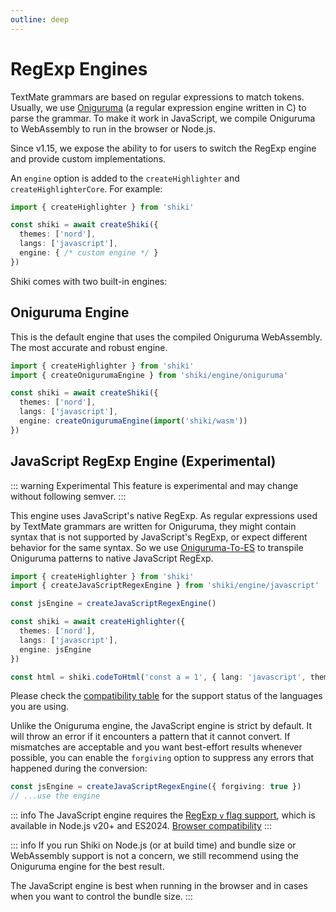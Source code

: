 ```yaml
---
outline: deep
---
```


# RegExp Engines

TextMate grammars are based on regular expressions to match tokens. Usually, we use [Oniguruma](https://github.com/kkos/oniguruma) (a regular expression engine written in C) to parse the grammar. To make it work in JavaScript, we compile Oniguruma to WebAssembly to run in the browser or Node.js.

Since v1.15, we expose the ability to for users to switch the RegExp engine and provide custom implementations.

An `engine` option is added to the `createHighlighter` and `createHighlighterCore`. For example:

```ts
import { createHighlighter } from 'shiki'

const shiki = await createShiki({
  themes: ['nord'],
  langs: ['javascript'],
  engine: { /* custom engine */ }
})
```

Shiki comes with two built-in engines:

## Oniguruma Engine

This is the default engine that uses the compiled Oniguruma WebAssembly. The most accurate and robust engine.

```ts
import { createHighlighter } from 'shiki'
import { createOnigurumaEngine } from 'shiki/engine/oniguruma'

const shiki = await createShiki({
  themes: ['nord'],
  langs: ['javascript'],
  engine: createOnigurumaEngine(import('shiki/wasm'))
})
```

## JavaScript RegExp Engine (Experimental)

::: warning Experimental
This feature is experimental and may change without following semver.
:::

This engine uses JavaScript's native RegExp. As regular expressions used by TextMate grammars are written for Oniguruma, they might contain syntax that is not supported by JavaScript's RegExp, or expect different behavior for the same syntax. So we use [Oniguruma-To-ES](https://github.com/slevithan/oniguruma-to-es) to transpile Oniguruma patterns to native JavaScript RegExp.

```ts {2,4,9}
import { createHighlighter } from 'shiki'
import { createJavaScriptRegexEngine } from 'shiki/engine/javascript'

const jsEngine = createJavaScriptRegexEngine()

const shiki = await createHighlighter({
  themes: ['nord'],
  langs: ['javascript'],
  engine: jsEngine
})

const html = shiki.codeToHtml('const a = 1', { lang: 'javascript', theme: 'nord' })
```

Please check the [compatibility table](/references/engine-js-compat) for the support status of the languages you are using.

Unlike the Oniguruma engine, the JavaScript engine is strict by default. It will throw an error if it encounters a pattern that it cannot convert. If mismatches are acceptable and you want best-effort results whenever possible, you can enable the `forgiving` option to suppress any errors that happened during the conversion:

```ts
const jsEngine = createJavaScriptRegexEngine({ forgiving: true })
// ...use the engine
```

::: info
The JavaScript engine requires the [RegExp `v` flag support](https://developer.mozilla.org/en-US/docs/Web/JavaScript/Reference/Global_Objects/RegExp/unicodeSets), which is available in Node.js v20+ and ES2024. [Browser compatibility](https://developer.mozilla.org/en-US/docs/Web/JavaScript/Reference/Global_Objects/RegExp/unicodeSets#browser_compatibility)
:::

::: info
If you run Shiki on Node.js (or at build time) and bundle size or WebAssembly support is not a concern, we still recommend using the Oniguruma engine for the best result.

The JavaScript engine is best when running in the browser and in cases when you want to control the bundle size.
:::
